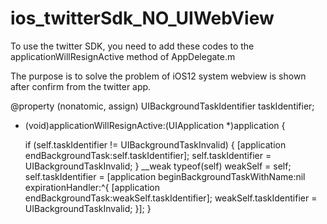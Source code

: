 # ios_twitterSdk_NO_UIWebView

To use the twitter SDK, you need to add these codes to the applicationWillResignActive method of AppDelegate.m

The purpose is to solve the problem of  iOS12 system webview is shown after confirm from the twitter app.

@property (nonatomic, assign) UIBackgroundTaskIdentifier taskIdentifier;

- (void)applicationWillResignActive:(UIApplication *)application {
    
    if (self.taskIdentifier != UIBackgroundTaskInvalid) {
        [application endBackgroundTask:self.taskIdentifier];
        self.taskIdentifier = UIBackgroundTaskInvalid;
      }
    __weak typeof(self) weakSelf = self;
    self.taskIdentifier = [application beginBackgroundTaskWithName:nil expirationHandler:^{
        [application endBackgroundTask:weakSelf.taskIdentifier];
        weakSelf.taskIdentifier = UIBackgroundTaskInvalid;
      }];
}

